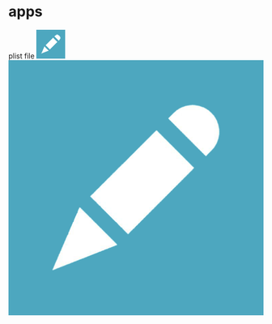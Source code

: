 # apps
plist file
![app install png](https://github.com/AndroidMjb/apps/blob/master/image_57x57.png)
![app install big_png](https://github.com/AndroidMjb/apps/blob/master/image_512x512.png)

